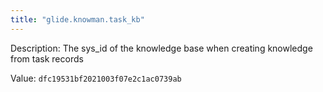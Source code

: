```yaml
---
title: "glide.knowman.task_kb"
---
```


Description: The sys_id of the knowledge base when creating knowledge from task records

Value: `dfc19531bf2021003f07e2c1ac0739ab`